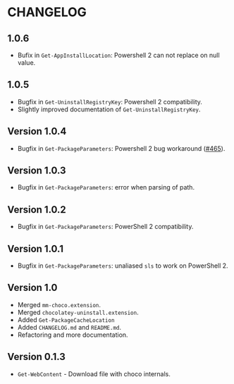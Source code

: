 # CHANGELOG

## 1.0.6
- Bufix in `Get-AppInstallLocation`: Powershell 2 can not replace on null value.

## 1.0.5

- Bugfix in `Get-UninstallRegistryKey`: Powershell 2 compatibility.
- Slightly improved documentation of `Get-UninstallRegistryKey`.

## Version 1.0.4

- Bugfix in `Get-PackageParameters`: Powershell 2 bug workaround ([#465](https://github.com/chocolatey/chocolatey-coreteampackages/issues/465)).

## Version 1.0.3

- Bugfix in `Get-PackageParameters`: error when parsing of path.

## Version 1.0.2

- Bugfix in `Get-PackageParameters`: PowerShell 2 compatibility.

## Version 1.0.1

- Bugfix in `Get-PackageParameters`: unaliased `sls` to work on PowerShell 2.

## Version 1.0

- Merged `mm-choco.extension`.
- Merged `chocolatey-uninstall.extension`.
- Added `Get-PackageCacheLocation`
- Added `CHANGELOG.md` and `README.md`.
- Refactoring and more documentation.

## Version 0.1.3

- `Get-WebContent` -  Download file with choco internals.
